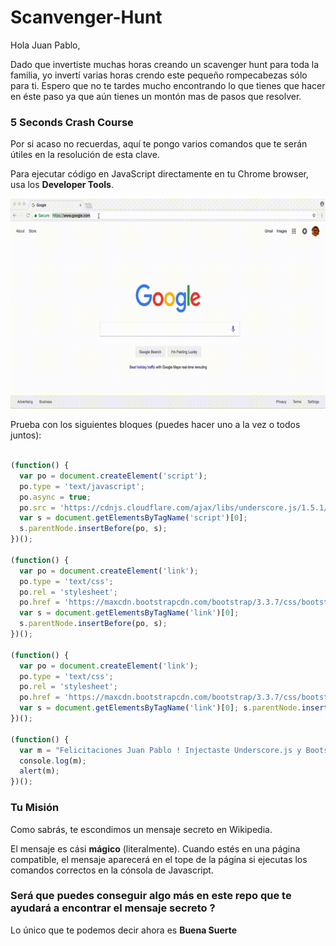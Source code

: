 # Scanvenger-Hunt

Hola Juan Pablo,

Dado que invertiste muchas horas creando un scavenger hunt para toda la familia, yo invertí varias horas crendo este pequeño rompecabezas sólo para ti. Espero que no te tardes mucho encontrando lo que tienes que hacer en éste paso ya que aún tienes un montón mas de pasos que resolver.

### 5 Seconds Crash Course

Por si acaso no recuerdas, aquí te pongo varios comandos que te serán útiles en la resolución de esta clave.

Para ejecutar código en JavaScript directamente en tu Chrome browser, usa los **Developer Tools**.

![Chrome Developer Tools](https://github.com/Henddher/Scanvenger-Hunt/blob/master/out.gif)

Prueba con los siguientes bloques (puedes hacer uno a la vez o todos juntos):

```javascript

(function() { 
  var po = document.createElement('script');
  po.type = 'text/javascript'; 
  po.async = true; 
  po.src = 'https://cdnjs.cloudflare.com/ajax/libs/underscore.js/1.5.1/underscore-min.js'; 
  var s = document.getElementsByTagName('script')[0]; 
  s.parentNode.insertBefore(po, s); 
})();

(function() {
  var po = document.createElement('link'); 
  po.type = 'text/css'; 
  po.rel = 'stylesheet'; 
  po.href = 'https://maxcdn.bootstrapcdn.com/bootstrap/3.3.7/css/bootstrap.min.css'; 
  var s = document.getElementsByTagName('link')[0]; 
  s.parentNode.insertBefore(po, s); 
})();

(function() {
  var po = document.createElement('link'); 
  po.type = 'text/css'; 
  po.rel = 'stylesheet'; 
  po.href = 'https://maxcdn.bootstrapcdn.com/bootstrap/3.3.7/css/bootstrap-theme.min.css'; 
  var s = document.getElementsByTagName('link')[0]; s.parentNode.insertBefore(po, s); 
})();

(function() {
  var m = "Felicitaciones Juan Pablo ! Injectaste Underscore.js y Bootstrap ... ";
  console.log(m);
  alert(m);
})();

```

### Tu Misión

Como sabrás, te escondimos un mensaje secreto en Wikipedia. 

El mensaje es cási **mágico** (literalmente). Cuando estés en una página compatible, el mensaje aparecerá en el tope de la página si ejecutas los comandos correctos en la cónsola de Javascript.

### Será que puedes conseguir algo más en este repo que te ayudará a encontrar el mensaje secreto ?

Lo único que te podemos decir ahora es **Buena Suerte** 

